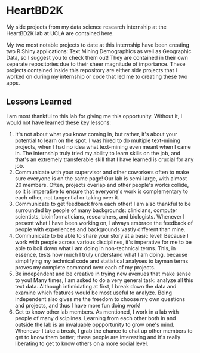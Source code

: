 # HeartBD2K
My side projects from my data science research internship at the HeartBD2K lab at UCLA are contained here.

My two most notable projects to date at this internship have been creating two R Shiny applications: Text Mining Demographics as well as Geographic Data, so I suggest you to check them out! They are contained in their own separate repositories due to their sheer magnitude of importance. These projects contained inside this repository are either side projects that I worked on during my internship or code that led me to creating these two apps.

## Lessons Learned
I am most thankful to this lab for giving me this opportunity. Without it, I would not have learned these key lessons:
1. It's not about what you know coming in, but rather, it's about your potential to learn on the spot. I was hired to do multiple text-mining projects, when I had no idea what text-mining even meant when I came in. The internship truly tried my ability to learn skills on the job, and that's an extremely transferable skill that I have learned is crucial for any job.
2. Communicate with your supervisor and other coworkers often to make sure everyone is on the same page! Our lab is semi-large, with almost 20 members. Often, projects overlap and other people's works collide, so it is imperative to ensure that everyone's work is complementary to each other, not tangential or taking over it.
3. Communicate to get feedback from each other! I am also thankful to be surrounded by people of many backgrounds: clinicians, computer scientists, bioinformaticians, researchers, and biologists. Whenever I present what I have been working on, I always embrace the feedback of people with experiences and backgrounds vastly different than mine. 
4. Communicate to be able to share your story at a basic level! Because I work with people across various disciplines, it's imperative for me to be able to boil down what I am doing in non-technical terms. This, in essence, tests how much I truly understand what I am doing, because simplifying my technical code and statistical analyses to layman terms proves my complete command over each of my projects.
5. Be independent and be creative in trying new avenues that make sense to you! Many times, I am asked to do a very general task: analyze all this text data. Although intimidating at first, I break down the data and examine which features would be most useful to analyze. Being independent also gives me the freedom to choose my own questions and projects, and thus I have more fun doing work!
6. Get to know other lab members. As mentioned, I work in a lab with people of many disciplines. Learning from each other both in and outside the lab is an invaluable oppportunity to grow one's mind. Whenever I take a break, I grab the chance to chat up other members to get to know them better; these people are interesting and it's really liberating to get to know others on a more social level. 
